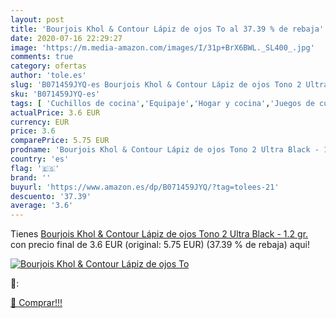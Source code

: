 ```yaml
---
layout: post
title: 'Bourjois Khol & Contour Lápiz de ojos To al 37.39 % de rebaja'
date: 2020-07-16 22:29:27
image: 'https://m.media-amazon.com/images/I/31p+BrX6BWL._SL400_.jpg'
comments: true
category: ofertas
author: 'tole.es'
slug: 'B071459JYQ-es Bourjois Khol & Contour Lápiz de ojos Tono 2 Ultra Black -...'
sku: 'B071459JYQ-es'
tags: [ 'Cuchillos de cocina','Equipaje','Hogar y cocina','Juegos de cuchillos de cocina','Mochilas','Mochilas tipo casual','Utensilios de cocina','lápiz', ]
actualPrice: 3.6 EUR
currency: EUR
price: 3.6
comparePrice: 5.75 EUR
prodname: 'Bourjois Khol & Contour Lápiz de ojos Tono 2 Ultra Black - 1.2 gr.'
country: 'es'
flag: '🇪🇸'
brand: ''
buyurl: 'https://www.amazon.es/dp/B071459JYQ/?tag=tolees-21'
descuento: '37.39'
average: '3.6'
---
```


Tienes [Bourjois Khol & Contour Lápiz de ojos Tono 2 Ultra Black - 1.2 gr.](https://www.amazon.es/dp/B071459JYQ/?tag=tolees-21) con precio final de  3.6 EUR (original: 5.75 EUR) (37.39 %  de rebaja) aqui!

[![Bourjois Khol & Contour Lápiz de ojos To](https://m.media-amazon.com/images/I/31p+BrX6BWL._SL400_.jpg)](https://www.amazon.es/dp/B071459JYQ/?tag=tolees-21)

🔎:


[🛒 Comprar!!!](https://www.amazon.es/dp/B071459JYQ/?tag=tolees-21)
